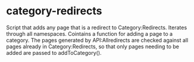 # category-redirects
Script that adds any page that is a redirect to Category:Redirects. Iterates through all namespaces. Cointains a function for adding a page to a category. The pages generated by API:Allredirects are checked against all pages already in Category:Redirects, so that only pages needing to be added are passed to addToCategory().
